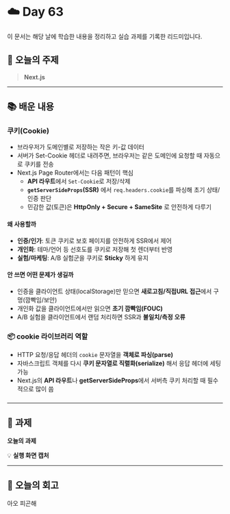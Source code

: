 # ☁️ Day 63
이 문서는 해당 날에 학습한 내용을 정리하고 실습 과제를 기록한 리드미입니다.

## 🔖 오늘의 주제
> **Next.js**

---

## 📚 배운 내용
### 쿠키(Cookie)
- 브라우저가 도메인별로 저장하는 작은 키-값 데이터
- 서버가 Set-Cookie 헤더로 내려주면, 브라우저는 같은 도메인에 요청할 때 자동으로 쿠키를 전송
- Next.js Page Router에서는 다음 패턴이 핵심
  - **API 라우트**에서 `Set-Cookie`로 저장/삭제
  - **`getServerSideProps`(SSR)** 에서 `req.headers.cookie`를 파싱해 초기 상태/인증 판단
  - 민감한 값(토큰)은 **HttpOnly + Secure + SameSite** 로 안전하게 다루기

#### 왜 사용할까
- **인증/인가**: 토큰 쿠키로 보호 페이지를 안전하게 SSR에서 제어
- **개인화**: 테마/언어 등 선호도를 쿠키로 저장해 첫 렌더부터 반영
- **실험/마케팅**: A/B 실험군을 쿠키로 **Sticky** 하게 유지

#### 안 쓰면 어떤 문제가 생길까
- 인증을 클라이언트 상태(localStorage)만 믿으면 **새로고침/직접URL 접근**에서 구멍(깜빡임/보안)
- 개인화 값을 클라이언트에서만 읽으면 **초기 깜빡임(FOUC)**
- A/B 실험을 클라이언트에서 랜덤 처리하면 SSR과 **불일치/측정 오류**

### 📦 cookie 라이브러리 역할
- HTTP 요청/응답 헤더의 `cookie` 문자열을 **객체로 파싱(parse)**
- 자바스크립트 객체를 다시 **쿠키 문자열로 직렬화(serialize)** 해서 응답 헤더에 세팅 가능
- Next.js의 **API 라우트**나 **getServerSideProps**에서 서버측 쿠키 처리할 때 필수적으로 많이 씀

### 

--- 

## 📝 과제

**오늘의 과제**
>

💡 **실행 화면 캡처**




---

## 💭 오늘의 회고
아오 피곤해
